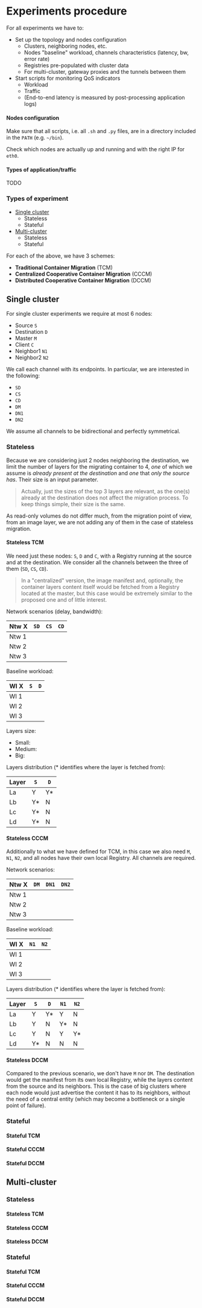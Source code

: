 # Experiments procedure #

For all experiments we have to:

- Set up the topology and nodes configuration
  - Clusters, neighboring nodes, etc.
  - Nodes "baseline" workload, channels characteristics (latency, bw, error rate)
  - Registries pre-populated with cluster data
  - For multi-cluster, gateway proxies and the tunnels between them
- Start scripts for monitoring QoS indicators
  - Workload
  - Traffic
  - (End-to-end latency is measured by post-processing application logs)

#### Nodes configuration ####
Make sure that all scripts, i.e. all `.sh` and `.py` files, are in a directory included in the `PATH` (e.g. `~/bin`).

Check which nodes are actually up and running and with the right IP for `eth0`.

#### Types of application/traffic ####
TODO

### Types of experiment ###
- [Single cluster](#single-cluster)
  - Stateless
  - Stateful
- [Multi-cluster](#multi-cluster)
  - Stateless
  - Stateful

For each of the above, we have 3 schemes:
- **Traditional Container Migration** (TCM)
- **Centralized Cooperative Container Migration** (CCCM)
- **Distributed Cooperative Container Migration** (DCCM)

## Single cluster ##

For single cluster experiments we require at most 6 nodes:
- Source `S`
- Destination `D`
- Master `M`
- Client `C`
- Neighbor1 `N1`
- Neighbor2 `N2`

We call each channel with its endpoints. In particular, we are interested in the following:
- `SD`
- `CS`
- `CD`
- `DM`
- `DN1`
- `DN2`

We assume all channels to be bidirectional and perfectly symmetrical.

### Stateless ###

Because we are considering just 2 nodes neighboring the destination, we limit the number of layers for the migrating container to 4, _one_ of which we assume is _already present at the destination_ and _one_ that _only the source has_. Their size is an input parameter.

> Actually, just the sizes of the top 3 layers are relevant, as the one(s) already at the destination does not affect the migration process. To keep things simple, their size is the same.

As read-only volumes do not differ much, from the migration point of view, from an image layer, we are not adding any of them in the case of stateless migration.

#### Stateless TCM ####

We need just these nodes: `S`, `D` and `C`, with a Registry running at the source and at the destination.
We consider all the channels between the three of them (`SD`, `CS`, `CD`).

> In a "centralized" version, the image manifest and, optionally, the container layers content itself would be fetched from a Registry located at the master, but this case would be extremely similar to the proposed one and of little interest.

Network scenarios (delay, bandwidth):

Ntw X   | `SD` | `CS` | `CD`
------- | ---- | ---- | ----
Ntw 1   |      |      |
Ntw 2   |      |      |
Ntw 3   |      |      |

Baseline workload:

Wl X | `S` | `D`
---- | --- | ---
Wl 1 |     |
Wl 2 |     |
Wl 3 |     |

Layers size:
- Small:
- Medium:
- Big:

Layers distribution (* identifies where the layer is fetched from):

Layer | `S` | `D`
----- | --- | ---
La    | Y   | Y*
Lb    | Y*  | N
Lc    | Y*  | N
Ld    | Y*  | N

#### Stateless CCCM ####

Additionally to what we have defined for TCM, in this case we also need `M`, `N1`, `N2`, and all nodes have their own local Registry. All channels are required.

Network scenarios:

Ntw X   | `DM` | `DN1` | `DN2`
------- | ---- | ----- | -----
Ntw 1   |      |       |
Ntw 2   |      |       |
Ntw 3   |      |       |

Baseline workload:

Wl X | `N1` | `N2`
---- | ---- | ----
Wl 1 |      |
Wl 2 |      |
Wl 3 |      |

Layers distribution (* identifies where the layer is fetched from):

Layer | `S` | `D` | `N1` | `N2`
----- | --- | --- | ---- | ----
La    | Y   | Y*  | Y    | N
Lb    | Y   | N   | Y*   | N
Lc    | Y   | N   | Y    | Y*
Ld    | Y*  | N   | N    | N

#### Stateless DCCM ####

Compared to the previous scenario, we don't have `M` nor `DM`. The destination would get the manifest from its own local Registry, while the layers content from the source and its neighbors.
This is the case of big clusters where each node would just advertise the content it has to its neighbors, without the need of a central entity (which may become a bottleneck or a single point of failure).


### Stateful ###

#### Stateful TCM ####

#### Stateful CCCM ####

#### Stateful DCCM ####


## Multi-cluster ##

### Stateless ###

#### Stateless TCM ####

#### Stateless CCCM ####

#### Stateless DCCM ####

### Stateful ###

#### Stateful TCM ####

#### Stateful CCCM ####

#### Stateful DCCM ####
